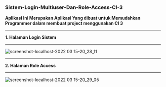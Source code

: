 ### Sistem-Login-Multiuser-Dan-Role-Access-CI-3


**Aplikasi Ini Merupakan Aplikasi Yang dibuat untuk Memudahkan
Programmer dalam membuat project menggunakan CI 3**

*******************
**1. Halaman Login Sistem**
*******************
![screenshot-localhost-2022 03 15-20_28_11](https://user-images.githubusercontent.com/76047090/158391206-1cbdf3d2-1b1f-47a2-9e84-d7f854e18970.png)

*******************
**2. Halaman Role Access**
*******************
![screenshot-localhost-2022 03 15-20_29_05](https://user-images.githubusercontent.com/76047090/158391325-98b7ef0b-c2ab-4b49-8c5e-fb87dad90bb7.png)

